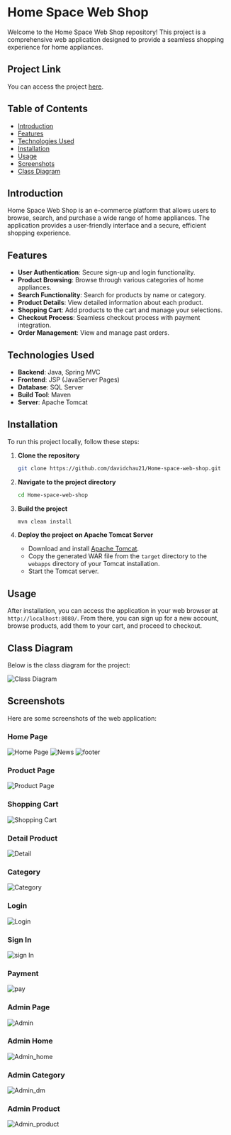 # Home Space Web Shop

Welcome to the Home Space Web Shop repository! This project is a comprehensive web application designed to provide a seamless shopping experience for home appliances.

## Project Link
You can access the project [here](https://github.com/davidchau21/Home-space-web-shop).

## Table of Contents

- [Introduction](#introduction)
- [Features](#features)
- [Technologies Used](#technologies-used)
- [Installation](#installation)
- [Usage](#usage)
- [Screenshots](#screenshots)
- [Class Diagram](#class-diagram)

## Introduction

Home Space Web Shop is an e-commerce platform that allows users to browse, search, and purchase a wide range of home appliances. The application provides a user-friendly interface and a secure, efficient shopping experience.

## Features

- **User Authentication**: Secure sign-up and login functionality.
- **Product Browsing**: Browse through various categories of home appliances.
- **Search Functionality**: Search for products by name or category.
- **Product Details**: View detailed information about each product.
- **Shopping Cart**: Add products to the cart and manage your selections.
- **Checkout Process**: Seamless checkout process with payment integration.
- **Order Management**: View and manage past orders.

## Technologies Used

- **Backend**: Java, Spring MVC
- **Frontend**: JSP (JavaServer Pages)
- **Database**: SQL Server
- **Build Tool**: Maven
- **Server**: Apache Tomcat

## Installation

To run this project locally, follow these steps:

1. **Clone the repository**
    ```bash
    git clone https://github.com/davidchau21/Home-space-web-shop.git
    ```

2. **Navigate to the project directory**
    ```bash
    cd Home-space-web-shop
    ```

3. **Build the project**
    ```bash
    mvn clean install
    ```

4. **Deploy the project on Apache Tomcat Server**
    - Download and install [Apache Tomcat](https://tomcat.apache.org/).
    - Copy the generated WAR file from the `target` directory to the `webapps` directory of your Tomcat installation.
    - Start the Tomcat server.

## Usage

After installation, you can access the application in your web browser at `http://localhost:8080/`. From there, you can sign up for a new account, browse products, add them to your cart, and proceed to checkout.

## Class Diagram

Below is the class diagram for the project:

![Class Diagram](img/diagram.png)

## Screenshots

Here are some screenshots of the web application:

### Home Page
![Home Page](img/home.png)
![News](img/news.png)
![footer](img/footer.png)

### Product Page
![Product Page](img/product.png)

### Shopping Cart
![Shopping Cart](img/cart.png)

### Detail Product
![Detail](img/detail.png)

### Category 
![Category](img/danhmuc.png)

### Login 
![Login](img/login.png)

### Sign In
![sign In](img/signIn.png)

### Payment
![pay](img/paymen.png)

### Admin Page
![Admin](img/admin.png)

### Admin Home
![Admin_home](img/tongquan.png)

### Admin Category
![Admin_dm](img/danhmuc.png)

### Admin Product
![Admin_product](img/admin_product.png)

